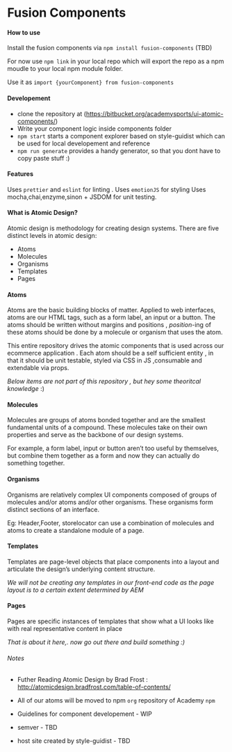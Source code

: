 # Fusion Components

#### How to use

Install the fusion components via `npm install fusion-components` (TBD)

For now use `npm link` in your local repo which will export the repo as a npm moudle to your local npm module folder.

Use it as `import {yourComponent} from fusion-components`

#### Developement

* clone the repository at (https://bitbucket.org/academysports/ui-atomic-components/)
* Write your component logic inside components folder
* `npm start` starts a component explorer based on style-guidist which can be used for local developement and reference
* `npm run generate` provides a handy generator, so that you dont have to copy paste stuff :)

#### Features

Uses `prettier` and `eslint` for linting .
Uses `emotionJS` for styling
Uses mocha,chai,enzyme,sinon + JSDOM for unit testing.

#### What is Atomic Design?

Atomic design is methodology for creating design systems. There are five distinct levels in atomic design:

* Atoms
* Molecules
* Organisms
* Templates
* Pages

#### Atoms

Atoms are the basic building blocks of matter. Applied to web interfaces, atoms are our HTML tags, such as a form label, an input or a button.
The atoms should be written without margins and positions , _position_-ing of these atoms should be done by a molecule or organism that uses the atom.

This entire repository drives the atomic components that is used across our ecommerce application .
Each atom should be a self sufficient entity , in that it should be unit testable, styled via CSS in JS ,consumable and extendable via props.

_Below items are not part of this repository , but hey some theoritcal knowledge_ :)

#### Molecules

Molecules are groups of atoms bonded together and are the smallest fundamental units of a compound. These molecules take on their own properties and serve as the backbone of our design systems.

For example, a form label, input or button aren’t too useful by themselves, but combine them together as a form and now they can actually do something together.

#### Organisms

Organisms are relatively complex UI components composed of groups of molecules and/or atoms and/or other organisms. These organisms form distinct sections of an interface.

Eg: Header,Footer, storelocator can use a combination of molecules and atoms to create a standalone module of a page.

#### Templates

Templates are page-level objects that place components into a layout and articulate the design’s underlying content structure.

_We will not be creating any templates in our front-end code as the page layout is to a certain extent determined by AEM_

#### Pages

Pages are specific instances of templates that show what a UI looks like with real representative content in place

_That is about it here,. now go out there and build something :)_

###### Notes

* Futher Reading Atomic Design by Brad Frost : http://atomicdesign.bradfrost.com/table-of-contents/

* All of our atoms will be moved to npm `org` repository of Academy `npm`

* Guidelines for component developement - WIP

* semver - TBD

* host site created by style-guidist - TBD
